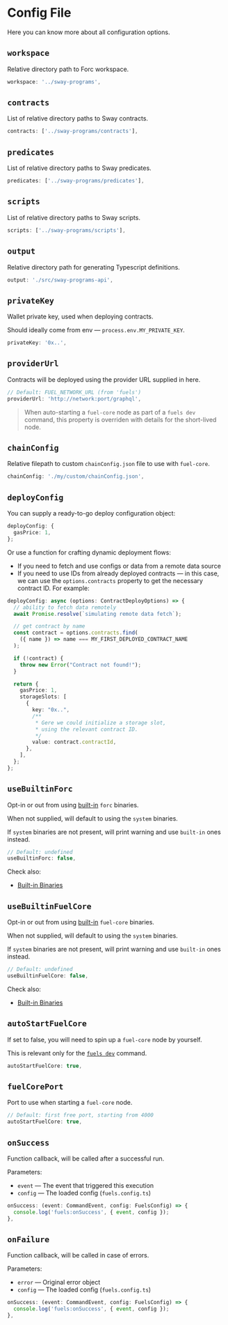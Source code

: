 # Config File

Here you can know more about all configuration options.

## `workspace`

Relative directory path to Forc workspace.

```ts
workspace: '../sway-programs',
```

## `contracts`

List of relative directory paths to Sway contracts.

```ts
contracts: ['../sway-programs/contracts'],
```

## `predicates`

List of relative directory paths to Sway predicates.

```ts
predicates: ['../sway-programs/predicates'],
```

## `scripts`

List of relative directory paths to Sway scripts.

```ts
scripts: ['../sway-programs/scripts'],
```

## `output`

Relative directory path for generating Typescript definitions.

```ts
output: './src/sway-programs-api',
```

## `privateKey`

Wallet private key, used when deploying contracts.

Should ideally come from env — `process.env.MY_PRIVATE_KEY`.

```ts
privateKey: '0x..',
```

## `providerUrl`

Contracts will be deployed using the provider URL supplied in here.

```ts
// Default: FUEL_NETWORK_URL (from 'fuels')
providerUrl: 'http://network:port/graphql',
```

> When auto-starting a `fuel-core` node as part of a `fuels dev` command, this property is overriden with details for the short-lived node.

## `chainConfig`

Relative filepath to custom `chainConfig.json` file to use with `fuel-core`.

```ts
chainConfig: './my/custom/chainConfig.json',
```

## `deployConfig`

You can supply a ready-to-go deploy configuration object:

```ts
deployConfig: {
  gasPrice: 1,
};
```

Or use a function for crafting dynamic deployment flows:

- If you need to fetch and use configs or data from a remote data source
- If you need to use IDs from already deployed contracts — in this case, we can use the `options.contracts` property to get the necessary contract ID. For example:

```ts
deployConfig: async (options: ContractDeployOptions) => {
  // ability to fetch data remotely
  await Promise.resolve(`simulating remote data fetch`);

  // get contract by name
  const contract = options.contracts.find(
    ({ name }) => name === MY_FIRST_DEPLOYED_CONTRACT_NAME
  );

  if (!contract) {
    throw new Error("Contract not found!");
  }

  return {
    gasPrice: 1,
    storageSlots: [
      {
        key: "0x..",
        /**
         * Gere we could initialize a storage slot,
         * using the relevant contract ID.
         */
        value: contract.contractId,
      },
    ],
  };
};
```

## `useBuiltinForc`

Opt-in or out from using [built-in](./built-in-binaries.md) `forc` binaries.

When not supplied, will default to using the `system` binaries.

If `system` binaries are not present, will print warning and use `built-in` ones instead.

```ts
// Default: undefined
useBuiltinForc: false,
```

Check also:

- [Built-in Binaries](./built-in-binaries.md)

## `useBuiltinFuelCore`

Opt-in or out from using [built-in](./built-in-binaries.md) `fuel-core` binaries.

When not supplied, will default to using the `system` binaries.

If `system` binaries are not present, will print warning and use `built-in` ones instead.

```ts
// Default: undefined
useBuiltinFuelCore: false,
```

Check also:

- [Built-in Binaries](./built-in-binaries.md)

## `autoStartFuelCore`

If set to false, you will need to spin up a `fuel-core` node by yourself.

This is relevant only for the [`fuels dev`](./commands.md#fuels-dev) command.

```ts
autoStartFuelCore: true,
```

## `fuelCorePort`

Port to use when starting a `fuel-core` node.

```ts
// Default: first free port, starting from 4000
autoStartFuelCore: true,
```

## `onSuccess`

Function callback, will be called after a successful run.

Parameters:

- `event` — The event that triggered this execution
- `config` — The loaded config (`fuels.config.ts`)

```ts
onSuccess: (event: CommandEvent, config: FuelsConfig) => {
  console.log('fuels:onSuccess', { event, config });
},
```

## `onFailure`

Function callback, will be called in case of errors.

Parameters:

- `error` — Original error object
- `config` — The loaded config (`fuels.config.ts`)

```ts
onSuccess: (event: CommandEvent, config: FuelsConfig) => {
  console.log('fuels:onSuccess', { event, config });
},
```

